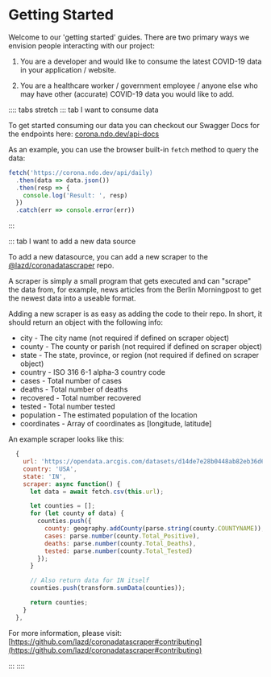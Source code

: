 # Getting Started

Welcome to our 'getting started' guides. There are two primary ways we envision people interacting with our project:

1. You are a developer and would like to consume the latest COVID-19 data in your application / website.

2. You are a healthcare worker / government employee / anyone else who may have other (accurate) COVID-19 data you would like to add.

:::: tabs stretch
::: tab I want to consume data

To get started consuming our data you can checkout our Swagger Docs for the endpoints here: [corona.ndo.dev/api-docs](https://corona.ndo.dev/api-docs/swagger-ui)

As an example, you can use the browser built-in `fetch` method to query the data:

```javascript
fetch('https://corona.ndo.dev/api/daily)
  .then(data => data.json())
  .then(resp => {
    console.log('Result: ', resp)
  })
  .catch(err => console.error(err))
```

:::

::: tab I want to add a new data source

To add a new datasource, you can add a new scraper to the [@lazd/coronadatascraper](https://github.com/lazd/coronadatascraper) repo.

A scraper is simply a small program that gets executed and can "scrape" the data from, for example, news articles from the Berlin Morningpost to get the newest data into a useable format.

Adding a new scraper is as easy as adding the code to their repo. In short, it should return an object with the following info:

- city - The city name (not required if defined on scraper object)
- county - The county or parish (not required if defined on scraper object)
- state - The state, province, or region (not required if defined on scraper object)
- country - ISO 316 6-1 alpha-3 country code
- cases - Total number of cases
- deaths - Total number of deaths
- recovered - Total number recovered
- tested - Total number tested
- population - The estimated population of the location
- coordinates - Array of coordinates as [longitude, latitude]

An example scraper looks like this:

```js
  {
    url: 'https://opendata.arcgis.com/datasets/d14de7e28b0448ab82eb36d6f25b1ea1_0.csv',
    country: 'USA',
    state: 'IN',
    scraper: async function() {
      let data = await fetch.csv(this.url);

      let counties = [];
      for (let county of data) {
        counties.push({
          county: geography.addCounty(parse.string(county.COUNTYNAME)), // Add " County" to the end
          cases: parse.number(county.Total_Positive),
          deaths: parse.number(county.Total_Deaths),
          tested: parse.number(county.Total_Tested)
        });
      }

      // Also return data for IN itself
      counties.push(transform.sumData(counties));

      return counties;
    }
  },
```

For more information, please visit: [https://github.com/lazd/coronadatascraper#contributing](https://github.com/lazd/coronadatascraper#contributing)

:::
::::
